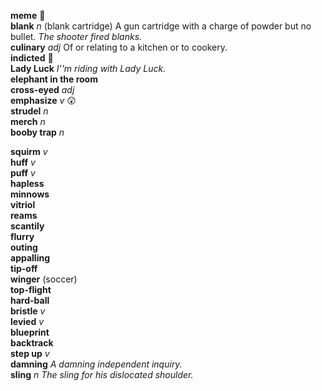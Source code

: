 
__meme__ :mega:  
__blank__ _n_ (blank cartridge) A gun cartridge with a charge of powder but no bullet. _The shooter fired blanks._  
__culinary__ _adj_ Of or relating to a kitchen or to cookery.  
__indicted__ :mega:  
__Lady Luck__ _I''m riding with Lady Luck._  
__elephant in the room__  
__cross-eyed__ _adj_  
__emphasize__ _v_ :astonished:  
__strudel__ _n_  
__merch__ _n_  
__booby trap__ _n_  

__squirm__ _v_  
__huff__ _v_  
__puff__ _v_  
__hapless__  
__minnows__  
__vitriol__  
__reams__  
__scantily__  
__flurry__  
__outing__  
__appalling__  
__tip-off__  
__winger__ (soccer)  
__top-flight__  
__hard-ball__  
__bristle__ _v_  
__levied__ _v_  
__blueprint__  
__backtrack__  
__step up__ _v_  
__damning__ _A damning independent inquiry._  
__sling__ _n_ _The sling for his dislocated shoulder._  

